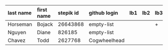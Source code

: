 | last name   | first name   | stepik id      |github login   | lb1   | lb2   | lb3   | lb4   |   ts1 | ts2   | tp   | pj   |
|:------------|:-------------|:---------------|:--------------|:------|:------|:------|:------|------:|:------|:-----|:-----|
| Horseman    | Bojack       | 26643868       |empty-list     |       |       | +     |       |     2 |       |      |      |
| Nguyen      | Diane        | 826185         |empty-list     |       |       |       |       |     5 |       |      |      |
| Chavez      | Todd         | 2627768        |Cogwheelhead   |       |       |       |       |     3 |       |      |      |

